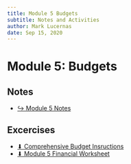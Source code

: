 ```yaml
---
title: Module 5 Budgets
subtitle: Notes and Activities
author: Mark Lucernas
date: Sep 15, 2020
---
```



# Module 5: Budgets

## Notes

- [↪ Module 5 Notes](notes)

## Excercises

- [⬇ Comprehensive Budget Insructions](file:../../../../../files/fall-2020/BUSE-120/module-5/comprehensive_budget_instructions.pdf)
- [⬇ Module 5 Financial Worksheet](file:../../../../../files/fall-2020/BUSE-120/module-5/financial_worksheets_module-5.xlsx)

